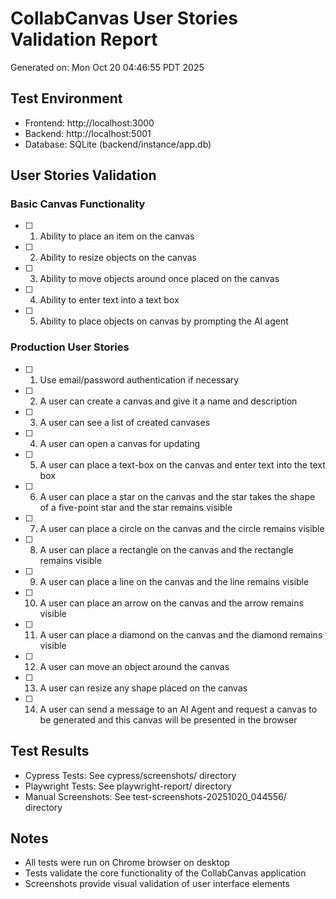 # CollabCanvas User Stories Validation Report

Generated on: Mon Oct 20 04:46:55 PDT 2025

## Test Environment
- Frontend: http://localhost:3000
- Backend: http://localhost:5001
- Database: SQLite (backend/instance/app.db)

## User Stories Validation

### Basic Canvas Functionality
- [ ] 1. Ability to place an item on the canvas
- [ ] 2. Ability to resize objects on the canvas
- [ ] 3. Ability to move objects around once placed on the canvas
- [ ] 4. Ability to enter text into a text box
- [ ] 5. Ability to place objects on canvas by prompting the AI agent

### Production User Stories
- [ ] 1. Use email/password authentication if necessary
- [ ] 2. A user can create a canvas and give it a name and description
- [ ] 3. A user can see a list of created canvases
- [ ] 4. A user can open a canvas for updating
- [ ] 5. A user can place a text-box on the canvas and enter text into the text box
- [ ] 6. A user can place a star on the canvas and the star takes the shape of a five-point star and the star remains visible
- [ ] 7. A user can place a circle on the canvas and the circle remains visible
- [ ] 8. A user can place a rectangle on the canvas and the rectangle remains visible
- [ ] 9. A user can place a line on the canvas and the line remains visible
- [ ] 10. A user can place an arrow on the canvas and the arrow remains visible
- [ ] 11. A user can place a diamond on the canvas and the diamond remains visible
- [ ] 12. A user can move an object around the canvas
- [ ] 13. A user can resize any shape placed on the canvas
- [ ] 14. A user can send a message to an AI Agent and request a canvas to be generated and this canvas will be presented in the browser

## Test Results
- Cypress Tests: See cypress/screenshots/ directory
- Playwright Tests: See playwright-report/ directory
- Manual Screenshots: See test-screenshots-20251020_044556/ directory

## Notes
- All tests were run on Chrome browser on desktop
- Tests validate the core functionality of the CollabCanvas application
- Screenshots provide visual validation of user interface elements

